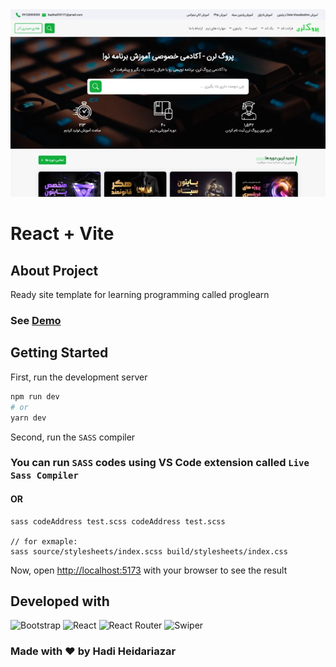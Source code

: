 <img src='public/images/proglearn.png' />

# React + Vite

## About Project
Ready site template for learning programming called proglearn

### See <a href='https://proglearn.liara.run'>Demo</a>

## Getting Started
First, run the development server
```bash
npm run dev
# or
yarn dev
```

Second, run the `SASS` compiler
### You can run `SASS` codes using VS Code extension called `Live Sass Compiler`
#### OR
```
sass codeAddress test.scss codeAddress test.scss

// for exmaple:
sass source/stylesheets/index.scss build/stylesheets/index.css
```


Now, open <a href='http://localhost:5173/'>http://localhost:5173</a> with your browser to see the result

## Developed with
<img alt="Bootstrap" src="https://img.shields.io/badge/bootstrap-5a23c8.svg?style=for-the-badge&logo=bootstrap&logoColor=fff" />
<img alt="React" src="https://img.shields.io/badge/react-%2320232a.svg?style=for-the-badge&logo=react&logoColor=%2361DAFB" />
<img alt="React Router" src="https://img.shields.io/badge/React_Router-CA4245?style=for-the-badge&logo=react-router&logoColor=white" />
<img alt="Swiper" src="https://img.shields.io/badge/Swiper-0080ff?style=for-the-badge&logo=swiper&logoColor=white" />

### Made with ❤ by Hadi Heidariazar